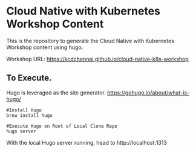 # Cloud Native with Kubernetes Workshop Content

This is the repository to generate the Cloud Native with Kubernetes Workshop content using hugo.

Workshop URL: https://kcdchennai.github.io/cloud-native-k8s-workshop
## To Execute.
Hugo is leveraged as the site generator. https://gohugo.io/about/what-is-hugo/

```
#Install Hugo
brew install hugo

#Execute Hugo on Root of Local Clone Repo
hugo server
```

With the local Hugo server running, head to http://localhost:1313